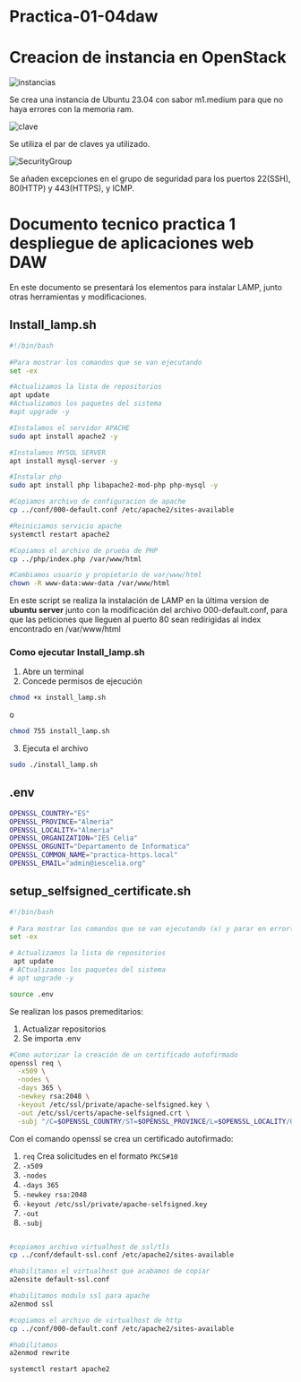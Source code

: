 # Practica-01-04daw

# Creacion de instancia en OpenStack

![instancias](https://github.com/LuzSerranoDiaz/Practica-01-04daw/assets/125549381/67a7ca00-5d03-4675-a7d5-40edebf118f0)

Se crea una instancia de Ubuntu 23.04 con sabor m1.medium para que no haya errores con la memoria ram.

![clave](https://github.com/LuzSerranoDiaz/Practica-01-04daw/assets/125549381/5e9e8f63-3b33-4d32-ac35-c1c5a7c7966a)

Se utiliza el par de claves ya utilizado.

![SecurityGroup](https://github.com/LuzSerranoDiaz/Practica-01-04daw/assets/125549381/6f51a472-64b6-4e71-9a0f-50af0d877de4)

Se añaden excepciones en el grupo de seguridad para los puertos 22(SSH), 80(HTTP) y 443(HTTPS), y ICMP.

# Documento tecnico practica 1 despliegue de aplicaciones web DAW

En este documento se presentará los elementos para instalar LAMP, junto otras herramientas y modificaciones.

## Install_lamp.sh
```bash
#!/bin/bash
 
#Para mostrar los comandos que se van ejecutando
set -ex

#Actualizamos la lista de repositorios
apt update
#Actualizamos los paquetes del sistema
#apt upgrade -y

#Instalamos el servidor APACHE
sudo apt install apache2 -y

#Instalamos MYSQL SERVER
apt install mysql-server -y

#Instalar php 
sudo apt install php libapache2-mod-php php-mysql -y

#Copiamos archivo de configuracion de apache
cp ../conf/000-default.conf /etc/apache2/sites-available

#Reiniciamos servicio apache
systemctl restart apache2

#Copiamos el archivo de prueba de PHP
cp ../php/index.php /var/www/html

#Cambiamos usuario y propietario de var/www/html
chown -R www-data:www-data /var/www/html
```
En este script se realiza la instalación de LAMP en la última version de **ubuntu server** junto con la modificación del archivo 000-default.conf, para que las peticiones que lleguen al puerto 80 sean redirigidas al index encontrado en /var/www/html
### Como ejecutar Install_lamp.sh
1. Abre un terminal
2. Concede permisos de ejecución
 ```bash
 chmod +x install_lamp.sh
 ```
 o
 ```bash
 chmod 755 install_lamp.sh
 ```
 3. Ejecuta el archivo
 ```bash
 sudo ./install_lamp.sh
 ```
## .env 
```bash
OPENSSL_COUNTRY="ES"
OPENSSL_PROVINCE="Almeria"
OPENSSL_LOCALITY="Almeria"
OPENSSL_ORGANIZATION="IES Celia"
OPENSSL_ORGUNIT="Departamento de Informatica"
OPENSSL_COMMON_NAME="practica-https.local"
OPENSSL_EMAIL="admin@iescelia.org"
```

## setup_selfsigned_certificate.sh

```bash
#!/bin/bash
 
# Para mostrar los comandos que se van ejecutando (x) y parar en error(e)
set -ex

# Actualizamos la lista de repositorios
 apt update
# ACtualizamos los paquetes del sistema
# apt upgrade -y

source .env
```
Se realizan los pasos premeditarios:
1. Actualizar repositorios
2. Se importa .env
```bash
#Como autorizar la creación de un certificado autofirmado
openssl req \
  -x509 \
  -nodes \
  -days 365 \
  -newkey rsa:2048 \
  -keyout /etc/ssl/private/apache-selfsigned.key \
  -out /etc/ssl/certs/apache-selfsigned.crt \
  -subj "/C=$OPENSSL_COUNTRY/ST=$OPENSSL_PROVINCE/L=$OPENSSL_LOCALITY/O=$OPENSSL_ORGANIZATION/OU=$OPENSSL_ORGUNIT/CN=$OPENSSL_COMMON_NAME/emailAddress=$OPENSSL_EMAIL"
```
Con el comando openssl se crea un certificado autofirmado:
1. `req` Crea solicitudes en el formato `PKCS#10`
2. `-x509`
3. `-nodes`
4. `-days 365`
5. `-newkey rsa:2048`
6. `-keyout /etc/ssl/private/apache-selfsigned.key`
7. `-out`
8. `-subj`
```bash

#copiamos archivo virtualhost de ssl/tls
cp ../conf/default-ssl.conf /etc/apache2/sites-available

#habilitamos el virtualhost que acabamos de copiar
a2ensite default-ssl.conf

#habilitamos modulo ssl para apache
a2enmod ssl

#copiamos el archivo de virtualhost de http
cp ../conf/000-default.conf /etc/apache2/sites-available

#habilitamos
a2enmod rewrite

systemctl restart apache2

```

